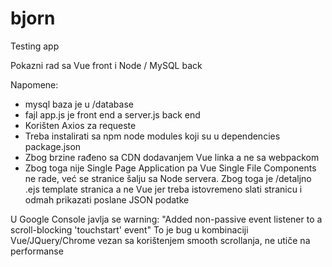 # bjorn
Testing app

Pokazni rad sa Vue front i Node / MySQL back 

Napomene:
- mysql baza je u /database
- fajl app.js je front end a server.js back end
- Korišten Axios za requeste
- Treba instalirati sa npm node modules koji su u dependencies package.json
- Zbog brzine rađeno sa CDN dodavanjem Vue linka a ne sa webpackom
- Zbog toga nije Single Page Application pa Vue Single File Components ne rade, već se stranice šalju sa Node servera. Zbog toga je /detaljno .ejs template stranica a ne Vue jer treba istovremeno slati stranicu i odmah prikazati poslane JSON podatke

U Google Console javlja se warning: "Added non-passive event listener to a scroll-blocking 'touchstart' event"
To je bug u kombinaciji Vue/JQuery/Chrome vezan sa korištenjem smooth scrollanja, ne utiče na performanse
